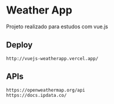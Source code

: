 # Weather App

Projeto realizado para estudos com vue.js

## Deploy
```
http://vuejs-weatherapp.vercel.app/
```

## APIs
```
https://openweathermap.org/api
https://docs.ipdata.co/

```

